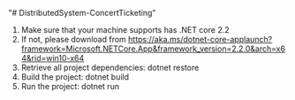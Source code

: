 "# DistributedSystem-ConcertTicketing" 
1. Make sure that your machine supports has .NET core 2.2
2. If not, please download from https://aka.ms/dotnet-core-applaunch?framework=Microsoft.NETCore.App&framework_version=2.2.0&arch=x64&rid=win10-x64
3. Retrieve all project dependencies: dotnet restore
4. Build the project: dotnet build
5. Run the project: dotnet run